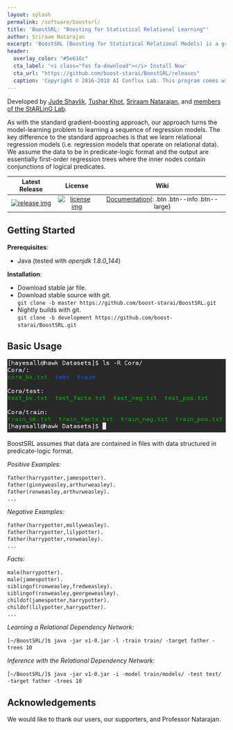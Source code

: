 ```yaml
---
layout: splash
permalink: /software/boostsrl/
title: 'BoostSRL: "Boosting for Statistical Relational Learning"'
author: Sriraam Natarajan
excerpt: 'BoostSRL (Boosting for Statistical Relational Models) is a gradient-boosting based approach to learning different types of SRL models.<br /><br />{::nomarkdown}<iframe style="display: inline-block;" src="https://ghbtns.com/github-btn.html?user=boost-starai&repo=BoostSRL&type=star&count=true&size=large" frameborder="0" scrolling="0" width="120px" height="30px"></iframe> <iframe style="display: inline-block;" src="https://ghbtns.com/github-btn.html?user=boost-starai&repo=BoostSRL&type=fork&count=true&size=large" frameborder="0" scrolling="0" width="158px" height="30px"></iframe>{:/nomarkdown}'
header:
  overlay_color: "#5e616c"
  cta_label: '<i class="fas fa-download"></i> Install Now'
  cta_url: "https://github.com/boost-starai/BoostSRL/releases"
  caption: 'Copyright © 2016-2018 AI Conflux Lab. This program comes with absolutely no warranty. This is free software, available under the terms of the GPL-3.0.'
---
```


Developed by [Jude Shavlik](http://pages.cs.wisc.edu/~shavlik/), [Tushar Khot](http://pages.cs.wisc.edu/~tushar/), [Sriraam Natarajan](http://utdallas.edu/~sxn177430/), and [members of the StARLinG Lab](/people/).

As with the standard gradient-boosting approach, our approach turns the model-learning problem to learning a sequence of regression models. The key difference to the standard approaches is that we learn relational regression models (i.e. regression models that operate on relational data). We assume the data to be in predicate-logic format and the output are essentially first-order regression trees where the inner nodes contain conjunctions of logical predicates.

| Latest Release | License | Wiki |
| :---: | :---: | :---: |
| [![release img]][release] | [![license img]][license] | [Documentation](/software/boostsrl/wiki/){: .btn .btn--info .btn--large} |



## Getting Started

**Prerequisites**:

* Java (tested with *openjdk 1.8.0_144*)

**Installation**:

* Download stable jar file.  
* Download stable source with git.  
  `git clone -b master https://github.com/boost-starai/BoostSRL.git`
* Nightly builds with git.  
  `git clone -b development https://github.com/boost-starai/BoostSRL.git`

## Basic Usage

<img src="https://raw.githubusercontent.com/boost-starai/BoostSRL-Misc/master/Images/basicFileStructure.png" alt="Basic file structure for the Cora dataset which BoostSRL assumes for most operations." width="558" display="block" margin="auto">

BoostSRL assumes that data are contained in files with data structured in predicate-logic format.

*Positive Examples:*

    father(harrypotter,jamespotter).
	father(ginnyweasley,arthurweasley).
	father(ronweasley,arthurweasley).
	...

*Negative Examples:*

	father(harrypotter,mollyweasley).
	father(harrypotter,lilypotter).
	father(harrypotter,ronweasley).
	...

*Facts:*

	male(harrypotter).
	male(jamespotter).
	siblingof(ronweasley,fredweasley).
	siblingof(ronweasley,georgeweasley).
	childof(jamespotter,harrypotter).
	childof(lilypotter,harrypotter).
	...

*Learning a Relational Dependency Network:*

    [~/BoostSRL/]$ java -jar v1-0.jar -l -train train/ -target father -trees 10

*Inference with the Relational Dependency Network:*

    [~/BoostSRL/]$ java -jar v1-0.jar -i -model train/models/ -test test/ -target father -trees 10

## Acknowledgements

We would like to thank our users, our supporters, and Professor Natarajan.

[license]:https://github.com/boost-starai/BoostSRL/blob/master/license.txt
[release]:https://github.com/boost-starai/BoostSRL/releases
[license img]:https://img.shields.io/github/license/boost-starai/BoostSRL.svg
[release img]:https://img.shields.io/github/tag/boost-starai/BoostSRL.svg
